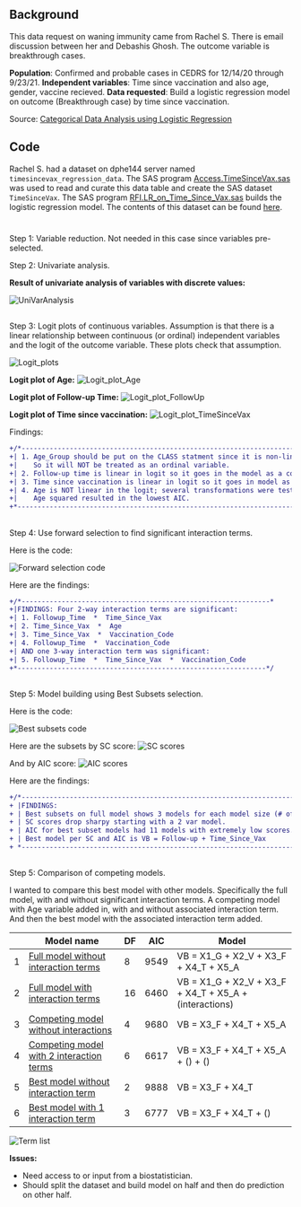 ## Background 
This data request on waning immunity came from Rachel S. There is email discussion between her and Debashis Ghosh. The outcome variable is breakthrough cases.


**Population**:  Confirmed and probable cases in CEDRS for 12/14/20 through 9/23/21. **Independent variables**: Time since vaccination and also age, gender, vaccine recieved. **Data requested**: Build a logistic regression model on outcome (Breakthrough case) by time since vaccination. 

Source:  [Categorical Data Analysis using Logistic Regression](images/Cover_page.jpg)

## 
## Code
Rachel S. had a dataset on dphe144 server named `timesincevax_regression_data`. The SAS program [Access.TimeSinceVax.sas](./Access.TimeSinceVax.sas) was used to read and curate this data table and create the SAS dataset `TimeSinceVax`. The SAS program [RFI.LR_on_Time_Since_Vax.sas](./RFI.LR_on_Time_since_Vax.sas) builds the logistic regression model. The contents of this dataset can be found [here](./Proc%20Contents_TimeSinceVax.pdf).
#
Step 1: Variable reduction. Not needed in this case since variables pre-selected.

Step 2: Univariate analysis.  

**Result of univariate analysis of variables with discrete values:**

![UniVarAnalysis](images/Univariate_analysis.png)
##
Step 3: Logit plots of continuous variables. Assumption is that there is a linear relationship between continuous (or ordinal) independent variables and the logit of the outcome variable. These plots check that assumption.

![Logit_plots](images/Logit_plots.jpg)

**Logit plot of Age:**
![Logit_plot_Age](images/Logit_plots_Age2.png)

**Logit plot of Follow-up Time:**
![Logit_plot_FollowUp](images/Logit_plots_Followup_Time2.png)

**Logit plot of Time since vaccination:**
![Logit_plot_TimeSinceVax](images/Logit_plots_Time_Since_Vax2.png)

Findings:
````diff
+/*----------------------------------------------------------------------+-----------------*
+| 1. Age_Group should be put on the CLASS statment since it is non-linear in logit
+|    So it will NOT be treated as an ordinal variable.
+| 2. Follow-up time is linear in logit so it goes in the model as a continuous variable.
+| 3. Time since vaccination is linear in logit so it goes in model as a continuous variable.
+| 4. Age is NOT linear in the logit; several transformations were tested.
+|    Age squared resulted in the lowest AIC.
+*---------------------------------------------------------------------------------------*/
````
##
Step 4: Use forward selection to find significant interaction terms.  

Here is the code:

![Forward selection code](images/Forward_Selection2.png)

Here are the findings:

````diff
+/*--------------------------------------------------------------*
+|FINDINGS: Four 2-way interaction terms are significant:
+| 1. Followup_Time  *  Time_Since_Vax
+| 2. Time_Since_Vax  *  Age
+| 3. Time_Since_Vax  *  Vaccination_Code
+| 4. Followup_Time  *  Vaccination_Code
+| AND one 3-way interaction term was significant:
+| 5. Followup_Time  *  Time_Since_Vax  *  Vaccination_Code
+*--------------------------------------------------------------*/
````

##
Step 5: Model building using Best Subsets selection.  

Here is the code:

![Best subsets code](images/Best_subsets_code3.png)

Here are the subsets by SC score:
![SC scores](images/Best_subsets_SC2.png)

And by AIC score:
![AIC scores](images/Best_subsets_AIC2.png)

Here are the findings:
````diff
+/*----------------------------------------------------------------------------*
+ |FINDINGS:
+ | Best subsets on full model shows 3 models for each model size (# of vars)
+ | SC scores drop sharpy starting with a 2 var model. 
+ | AIC for best subset models had 11 models with extremely low scores.
+ | Best model per SC and AIC is VB = Follow-up + Time_Since_Vax
+ *----------------------------------------------------------------------------*/
````

##
Step 5: Comparison of competing models.  

I wanted to compare this best model with other models. Specifically the full model, with and without significant interaction terms. A competing model with Age variable added in, with and without associated interaction term. And then the best model with the associated interaction term added.

| |Model name|DF|AIC|Model|
|-|----------|--|---|-----|
|1|[Full model without interaction terms](Full_model_mains_only.pdf)|8|9549|VB = X1_G + X2_V + X3_F + X4_T + X5_A|
|2|[Full model with interaction terms](Full_model_w_interactions.pdf)|16|6460|VB = X1_G + X2_V + X3_F + X4_T + X5_A + (interactions)|
|3|[Competing model without interactions](Competing_model_NO_interactions.pdf)|4|9680|VB = X3_F + X4_T + X5_A|
|4|[Competing model with 2 interaction terms](Competing_model_2_interactions.pdf)|6|6617|VB = X3_F + X4_T + X5_A + () + ()|
|5|[Best model without interaction term](Best_model_NO_interactions.pdf)|2|9888|VB = X3_F + X4_T|
|6|[Best model with 1 interaction term](Best_model_1_interaction_term.pdf)|3|6777|VB = X3_F + X4_T + ()|

![Term list](images/List_of_terms2.png)





**Issues:**
* Need access to or input from a biostatistician. 
* Should split the dataset and build model on half and then do prediction on other half.

